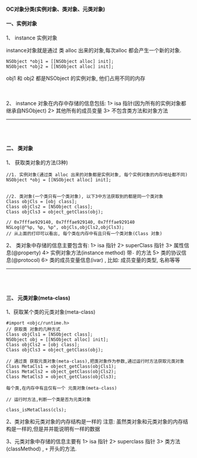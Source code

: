 #### OC对象分类(实例对象、类对象、元类对象)


#### 一、实例对象

1、 instance 实例对象

instance对象就是通过 类 alloc 出来的对象,每次alloc 都会产生一个新的对象.

```
NSObject *obj1 = [[NSObject alloc] init];
NSObject *obj2 = [[NSObject alloc] init];
```
obj1 和 obj2 都是NSObject 的实例对象, 他们占用不同的内存


<br><br>
2、 instance 对象在内存中存储的信息包括:
1> isa 指针(因为所有的实例对象都继承自NSObject)
2> 其他所有的成员变量
3> 不包含类方法和对象方法



****
<br><br>
#### 二、 类对象

1、 获取类对象的方法(3种)
```
//1. 实例对象(通过类 alloc 出来的对象都是实例对象, 每个实例对象的内存地址都不同)
NSObject *obj = [[NSObject alloc] init];


//2. 类对象(一个类只有一个类对象), 以下3中方法获取到的都是同一个类对象
Class objCls = [obj class];
Class objCls2 = [NSObject class];
Class objCls3 = object_getClass(obj);

// 0x7fffae929140, 0x7fffae929140, 0x7fffae929140
NSLog(@"%p, %p, %p", objCls,objCls2,objCls3);
// 从上面的打印可以看出, 每个类在内存中有且只有一个类对象(Class 对象)
```

2、 类对象中存储的信息主要包含有:
1> isa 指针
2> superClass 指针
3> 属性信息(@property)
4> 实例对象方法(instance method) 带`-` 的方法
5> 类的协议信息(@protocol)
6> 类的成员变量信息(ivar) , 比如: 成员变量的类型, 名称等等





****
<br><br>
#### 三、 元类对象(meta-class)

1、获取某个类的元类对象(meta-class)
```
#import <objc/runtime.h>
// 获取类 对象的几种方式
Class objCls1 = [NSObject class];
NSObject obj = [[NSObject alloc] init];
Class objCls2 = [obj class];
Class objCls3 = object_getClass(obj);

// 通过类 获取元类对象(meta-class),把类对象作为参数,通过运行时方法获取元类对象
Class MetaCls1 = object_getClass(objCls1);
Class MetaCls2 = object_getClass(objCls2);
Class MetaCls3 = object_getClass(objCls3);

每个类,在内存中有且仅有一个 元类对象(meta-class)

// 运行时方法,判断一个类是否为元类对象

class_isMetaClass(cls);
```

2、类对象和元类对象的内存结构是一样的
注意: 虽然类对象和元类对象的内存结构是一样的,但是并并能说明有一样的数据

3、元类对象中存储的信息主要有
1> isa 指针
2> superclass 指针
3> 类方法(classMethod) , `+` 开头的方法.












































































































































































































